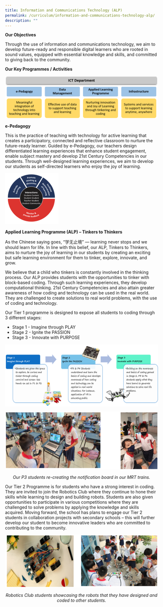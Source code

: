 ```yaml
---
title: Information and Communications Technology (ALP)
permalink: /curriculum/information-and-communications-technology-alp/
description: ""
---
```

**Our Objectives**

Through the use of information and communications technology, we aim to develop future-ready and responsible digital learners who are rooted in sound values, equipped with essential knowledge and skills, and committed to giving back to the community.

**Our Key Programmes / Activities**

![](/images/e-Pedagogy.png)

**e-Pedagogy**

This is the practice of teaching with technology for active learning that creates a participatory, connected and reflective classroom to nurture the future-ready learner. Guided by e-Pedagogy, our teachers design differentiated learning experiences that enhance student engagement, enable subject mastery and develop 21st Century Competencies in our students. Through well-designed learning experiences, we aim to develop our students as self-directed learners who enjoy the joy of learning.

<img src="/images/Active%20learning%20processes%20with%20technology.png" style="width:35%">

**Applied Learning Programme (ALP) – Tinkers to Thinkers**

As the Chinese saying goes, “学无止境” — learning never stops and we should learn for life. In line with this belief, our ALP, Tinkers to Thinkers, aims to nurture the joy of learning in our students by creating an exciting but safe learning environment for them to tinker, explore, innovate, and grow.

We believe that a child who tinkers is constantly involved in the thinking process. Our ALP provides students with the opportunities to tinker with block-based coding. Through such learning experiences, they develop computational thinking. 21st Century Competencies and also attain greater awareness of how coding and technology can be used in the real world. They are challenged to create solutions to real world problems, with the use of coding and technology.

Our Tier 1 programme is designed to expose all students to coding through 3 different stages:
* Stage 1 - Imagine through PLAY
* Stage 2 - Ignite the PASSION
* Stage 3 - Innovate with PURPOSE

![](/images/Tinkers%20to%20Thinkers.png)

![](/images/recreating%20notification%20board.png)

<center>
	<p><em>Our P3 students re-creating the notification board in our MRT trains.</em></p>
</center>


Our Tier 2 Programme is for students who have a strong interest in coding. They are invited to join the Robotics Club where they continue to hone their skills while learning to design and building robots. Students are also given opportunities to participate in various competitions where they are challenged to solve problems by applying the knowledge and skills acquired. Moving forward, the school has plans to engage our Tier 2 students in collaboration projects with secondary schools – this will further develop our student to become innovative leaders who are committed to contributing to the community.

![](/images/robotics%20club.png)

<center>
	<p><em>Robotics Club students showcasing the robots that they have designed and coded to other students.</em></p>
</center>